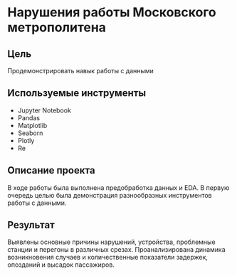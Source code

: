 # Нарушения работы Московского метрополитена
## Цель
Продемонстрировать навык работы с данными

## Используемые инструменты
- Jupyter Notebook
- Pandas
- Matplotlib
- Seaborn
- Plotly
- Re
## Описание проекта
В ходе работы была выполнена предобработка данных и EDA. В первую очередь целью была демонстрация разнообразных инструментов работы с данными.
## Результат
Выявлены основные причины нарушений, устройства, проблемные станции и перегоны в различных срезах. Проанализирована динамика возникновения случаев и количественные показатели задержек, опозданий и высадок пассажиров.
